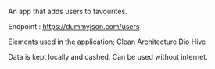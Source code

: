 An app that adds users to favourites.

Endpoint : https://dummyjson.com/users

Elements used in the application;
Clean Architecture
Dio
Hive

Data is kept locally and cashed. Can be used without internet.
